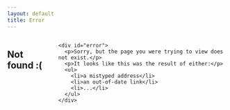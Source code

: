 ```yaml
---
layout: default
title: Error
---
```


<div class="row">
  <div class="twelve columns">
    <h2>Not found :(</h2>

    <div id="error">
      <p>Sorry, but the page you were trying to view does not exist.</p>
      <p>It looks like this was the result of either:</p>
      <ul>
        <li>a mistyped address</li>
        <li>an out-of-date link</li>
        <li>...</li>
      </ul>
    </div>
  </div>
</div>
